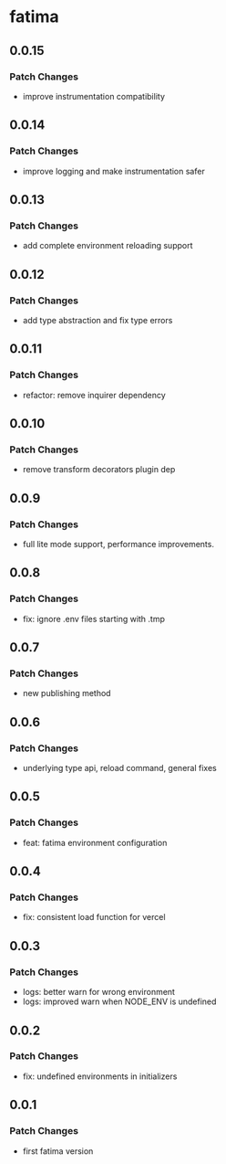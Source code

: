 # fatima

## 0.0.15

### Patch Changes

- improve instrumentation compatibility

## 0.0.14

### Patch Changes

- improve logging and make instrumentation safer

## 0.0.13

### Patch Changes

- add complete environment reloading support

## 0.0.12

### Patch Changes

- add type abstraction and fix type errors

## 0.0.11

### Patch Changes

- refactor: remove inquirer dependency

## 0.0.10

### Patch Changes

- remove transform decorators plugin dep

## 0.0.9

### Patch Changes

- full lite mode support, performance improvements.

## 0.0.8

### Patch Changes

- fix: ignore .env files starting with .tmp

## 0.0.7

### Patch Changes

- new publishing method

## 0.0.6

### Patch Changes

- underlying type api, reload command, general fixes

## 0.0.5

### Patch Changes

- feat: fatima environment configuration

## 0.0.4

### Patch Changes

- fix: consistent load function for vercel

## 0.0.3

### Patch Changes

- logs: better warn for wrong environment
- logs: improved warn when NODE_ENV is undefined

## 0.0.2

### Patch Changes

- fix: undefined environments in initializers

## 0.0.1

### Patch Changes

- first fatima version
